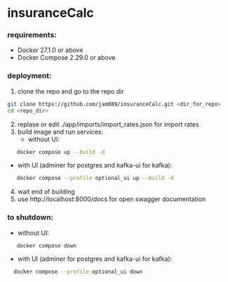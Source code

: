 # insuranceCalc
### requirements:
- Docker 27.1.0 or above
- Docker Compose 2.29.0 or above
### deployment:
1) clone the repo and go to the repo dir
```bash
git clone https://github.com/jam089/insuranceCalc.git <dir_for_repo>
cd <repo_dir>
```
2) replase or edit ./app/imports/import_rates.json for import rates
3) build image and run services:
   - without UI:
```bash
   docker compose up --build -d
```
   - with UI (adminer for postgres and kafka-ui for kafka):
```bash
   docker compose --profile optional_ui up --build -d
```  
4) wait end of building
5) use http://localhost:8000/docs for open swagger documentation
### to shutdown:
- without UI:
```bash
   docker compose down
```
- with UI (adminer for postgres and kafka-ui for kafka):
```bash
  docker compose --profile optional_ui down
```  
